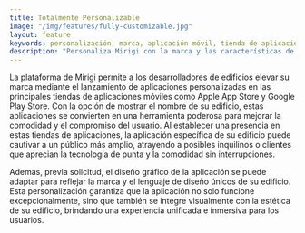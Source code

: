 ```yaml
---
title: Totalmente Personalizable
image: "/img/features/fully-customizable.jpg"
layout: feature
keywords: personalización, marca, aplicación móvil, tienda de aplicaciones, experiencia del usuario, flexibilidad
description: "Personaliza Mirigi con la marca y las características de tu edificio."
---
```


La plataforma de Mirigi permite a los desarrolladores de edificios elevar su marca mediante el lanzamiento de aplicaciones personalizadas en las principales tiendas de aplicaciones móviles como Apple App Store y Google Play Store. Con la opción de mostrar el nombre de su edificio, estas aplicaciones se convierten en una herramienta poderosa para mejorar la comodidad y el compromiso del usuario. Al establecer una presencia en estas tiendas de aplicaciones, la aplicación específica de su edificio puede cautivar a un público más amplio, atrayendo a posibles inquilinos o clientes que aprecian la tecnología de punta y la comodidad sin interrupciones.

Además, previa solicitud, el diseño gráfico de la aplicación se puede adaptar para reflejar la marca y el lenguaje de diseño únicos de su edificio. Esta personalización garantiza que la aplicación no solo funcione excepcionalmente, sino que también se integre visualmente con la estética de su edificio, brindando una experiencia unificada e inmersiva para los usuarios.

